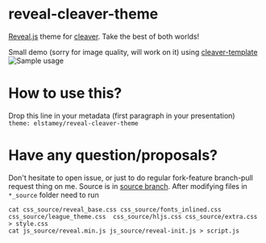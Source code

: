 reveal-cleaver-theme
================

[Reveal.js](https://github.com/hakimel/reveal.js/) theme for [cleaver](https://github.com/jdan/cleaver). Take the best of both worlds!

Small demo (sorry for image quality, will work on it) using [cleaver-template](https://github.com/sudodoki/cleaver-template)
![Sample usage](https://github.com/sudodoki/reveal-cleaver-theme/raw/image/sample.gif)


How to use this?
================
Drop this line in your metadata (first paragraph in your presentation)  
`theme: elstamey/reveal-cleaver-theme`

Have any question/proposals?
============================
Don't hesitate to open issue, or just to do regular fork-feature branch-pull request thing on me. Source is in [source branch](https://github.com/sudodoki/reveal-cleaver-theme/tree/source).
After modifying files in `*_source` folder need to run

```shell
cat css_source/reveal_base.css css_source/fonts_inlined.css css_source/league_theme.css  css_source/hljs.css css_source/extra.css > style.css
cat js_source/reveal.min.js js_source/reveal-init.js > script.js
```
